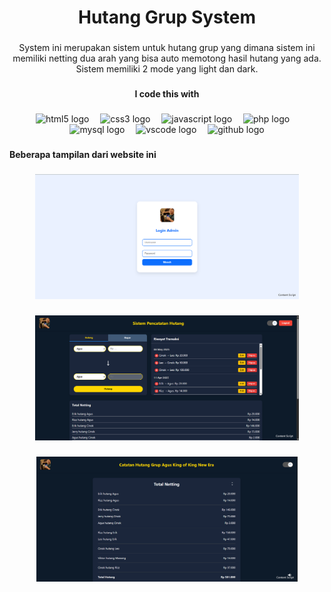 <h1 align="center">Hutang Grup System</h1>

###

<p align="center">System ini merupakan sistem untuk hutang grup yang dimana sistem ini memiliki netting dua arah yang bisa auto memotong hasil hutang yang ada. Sistem memiliki 2 mode yang light dan dark.</p>

###

<h4 align="center">I code this with</h4>

###

<div align="center">
  <img src="https://cdn.jsdelivr.net/gh/devicons/devicon/icons/html5/html5-original.svg" height="20" alt="html5 logo"  />
  <img width="10" />
  <img src="https://cdn.jsdelivr.net/gh/devicons/devicon/icons/css3/css3-original.svg" height="20" alt="css3 logo"  />
  <img width="10" />
  <img src="https://cdn.jsdelivr.net/gh/devicons/devicon/icons/javascript/javascript-original.svg" height="20" alt="javascript logo"  />
  <img width="10" />
  <img src="https://cdn.jsdelivr.net/gh/devicons/devicon/icons/php/php-original.svg" height="20" alt="php logo"  />
  <img width="10" />
  <img src="https://cdn.jsdelivr.net/gh/devicons/devicon/icons/mysql/mysql-original.svg" height="20" alt="mysql logo"  />
  <img width="10" />
  <img src="https://cdn.jsdelivr.net/gh/devicons/devicon/icons/vscode/vscode-original.svg" height="20" alt="vscode logo"  />
  <img width="10" />
  <img src="https://cdn.jsdelivr.net/gh/devicons/devicon/icons/github/github-original.svg" height="20" alt="github logo"  />
</div>

###

<h4 align="left">Beberapa tampilan dari website ini</h4>

###

<div align="center">
  <img height="200" src="assets/foto/login.png"  />
</div>

###

<div align="center">
  <img height="200" src="assets/foto/admin.png"  />
</div>

###

<div align="center">
  <img height="200" src="assets/foto/public.png"  />
</div>

###